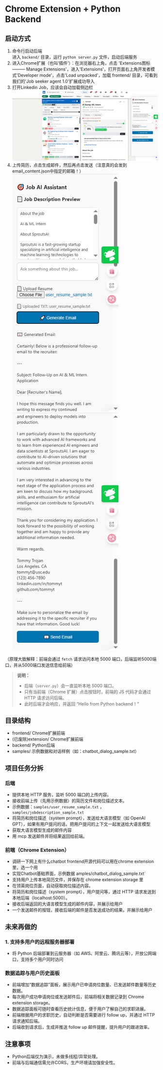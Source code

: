 # Chrome Extension + Python Backend 

## 启动方式
1. 命令行启动后端  
    进入 `backend/` 目录，运行 `python server.py` 文件，启动后端服务
2. 进入Chrome扩展（也叫‘插件’）：在浏览器右上角，点击 'Extensions图标 ——— Manage Extensions'，进入'Extensions'，打开页面右上角开发者模式'Developer mode'，点击'Load unpacked'，加载 frontend/ 目录，可看到我们的'Job seeker agent 1.0'扩展成功导入
3. 打开Linkedin Job，应该会自动加载侧边栏
![扩展加载演示](Tutorial/1.png)
4. 上传简历，点击生成邮件，然后再点击发送（注意真的会发到email_content.json中指定的邮箱！）                                                              
![前后端交互演示](Tutorial/2.png)
![前后端交互演示](Tutorial/3.png)

（原理大致解释：前端会通过 `fetch` 请求访问本地 5000 端口，后端监听5000端口，并从5000端口发送信息给前端）

> **说明：**  
> - 后端（`server.py`）会一直监听本地 5000 端口。  
> - 只有当前端（Chrome 扩展）点击按钮时，前端的 JS 代码才会通过 HTTP 请求访问后端。  
> - 此时后端才会响应，并返回 “Hello from Python backend！”


## 目录结构
- frontend/   Chrome扩展前端
- (已废除)extension/  Chrome扩展前端
- backend/    Python后端
- samples/    示例数据和对话样例（如：chatbot_dialog_sample.txt）


## 项目任务分拆

### 后端
- 提供本地 HTTP 服务，监听 5000 端口的上传内容。
- 接收前端上传（先用示例数据）的简历文件和岗位描述文本。
- 示例数据：`samples/user_resume_sample.txt` ，`samples/jobdescription_sample.txt`
- 将简历和岗位描述（system prompt），发送给大语言模型（如 OpenAI GPT），如果有用户提问的话，把用户提问的上下文一起发送给大语言模型
- 获取大语言模型生成的邮件内容
- 用 mcp 发送邮件并将结果返回给前端。



### 前端（Chrome Extension）
- 调研一下网上有什么chatbot frontend开源代码可以用在chrome extension里，选一个用
- 实现Chatbot基础界面，示例数据 amples/chatbot_dialog_sample.txt` 
- 支持用户上传本地简历文件，并保存在 chrome extension storage 里
- 在领英岗位页面，自动获取岗位描述内容。
- 将简历和岗位描述（system prompt），用户提问等，通过 HTTP 请求发送到本地后端（localhost:5000）。
- 接收后端返回的大语言模型生成的邮件内容，并展示给用户
- 一个发送邮件的按钮，接收后端的邮件是否发送成功的结果，并展示给用户

## 未来再做的

### 1. 支持多用户的远程服务器部署
- 将 Python 后端部署到云服务器（如 AWS、阿里云、腾讯云等），开放公网端口，支持多个用户同时访问

### 数据追踪与用户历史面板
- 前端增加“数据追踪”面板，展示用户已申请岗位数量、已发送邮件数量等历史数据。
- 每次用户成功申请岗位或发送邮件后，前端将相关数据记录到 Chrome extension storage。
- 数据追踪面板可随时查看历史统计信息，便于用户了解自己的求职进展。
- 前端根据用户的求职历史，自动判断是否需要进行 follow up，并通过 HTTP 请求通知后端。
- 后端收到请求后，生成并推送 follow up 邮件提醒，提升用户的跟进效率。



## 注意事项
- Python后端仅为演示，未做多线程/异常处理。
- 前端与后端通信需允许CORS，生产环境请加强安全性。
